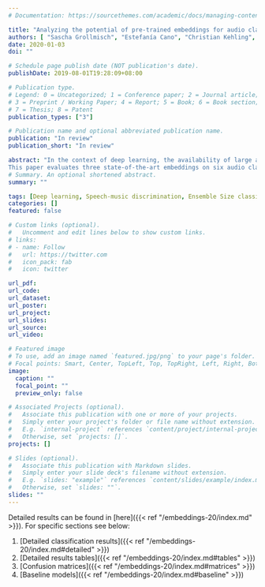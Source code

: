 ```yaml
---
# Documentation: https://sourcethemes.com/academic/docs/managing-content/

title: "Analyzing the potential of pre-trained embeddings for audio classification tasks"
authors: [ "Sascha Grollmisch", "Estefanía Cano", "Christian Kehling", "Michael Taenzer"]
date: 2020-01-03
doi: ""

# Schedule page publish date (NOT publication's date).
publishDate: 2019-08-01T19:28:09+08:00

# Publication type.
# Legend: 0 = Uncategorized; 1 = Conference paper; 2 = Journal article;
# 3 = Preprint / Working Paper; 4 = Report; 5 = Book; 6 = Book section;
# 7 = Thesis; 8 = Patent
publication_types: ["3"]

# Publication name and optional abbreviated publication name.
publication: "In review"
publication_short: "In review"

abstract: "In the context of deep learning, the availability of large amounts of training data can play a critical role in a model's performance. Transfer learning has shown to be a powerful method in which models are first pre-trained for a task where abundant data is available, and then fine-tuned for a separate task where only a limited amount of data exists. In the past years, several models for audio classification have been pre-trained in a supervised or self-supervised fashion to learn complex feature representations, so called embeddings. These embeddings can then be extracted from smaller datasets and used to train subsequent classifiers. In the field of audio event detection (AED) for example, classifiers using these features have achieved high accuracy without the need of additional domain knowledge. 
This paper evaluates three state-of-the-art embeddings on six audio classification tasks from the fields of music information retrieval and industrial sound analysis, and presents a detailed overview of their potential. The embeddings are systematically evaluated by analyzing the influence of classifier architecture, fusion methods for file-wise predictions, amount of training data, and trained domain on classification accuracy. To better understand the effect of pre-training, results are also compared with those obtained with models trained from scratch. On average, OpenL3 embeddings performed best with a linear SVM classifier and for a reduced number of training examples they outperform the initial baseline."
# Summary. An optional shortened abstract.
summary: ""

tags: [Deep learning, Speech-music discrimination, Ensemble Size classification]
categories: []
featured: false

# Custom links (optional).
#   Uncomment and edit lines below to show custom links.
# links:
# - name: Follow
#   url: https://twitter.com
#   icon_pack: fab
#   icon: twitter

url_pdf: 
url_code:
url_dataset:
url_poster:
url_project:
url_slides:
url_source:
url_video:

# Featured image
# To use, add an image named `featured.jpg/png` to your page's folder. 
# Focal points: Smart, Center, TopLeft, Top, TopRight, Left, Right, BottomLeft, Bottom, BottomRight.
image:
  caption: ""
  focal_point: ""
  preview_only: false

# Associated Projects (optional).
#   Associate this publication with one or more of your projects.
#   Simply enter your project's folder or file name without extension.
#   E.g. `internal-project` references `content/project/internal-project/index.md`.
#   Otherwise, set `projects: []`.
projects: []

# Slides (optional).
#   Associate this publication with Markdown slides.
#   Simply enter your slide deck's filename without extension.
#   E.g. `slides: "example"` references `content/slides/example/index.md`.
#   Otherwise, set `slides: ""`.
slides: ""
---
```


Detailed results can be found in [here]({{< ref "/embeddings-20/index.md" >}}). For specific sections see below:

1. [Detailed classification results]({{< ref "/embeddings-20/index.md#detailed" >}})
2. [Detailed results tables]({{< ref "/embeddings-20/index.md#tables" >}})
3. [Confusion matrices]({{< ref "/embeddings-20/index.md#matrices" >}})
4. [Baseline models]({{< ref "/embeddings-20/index.md#baseline" >}})



